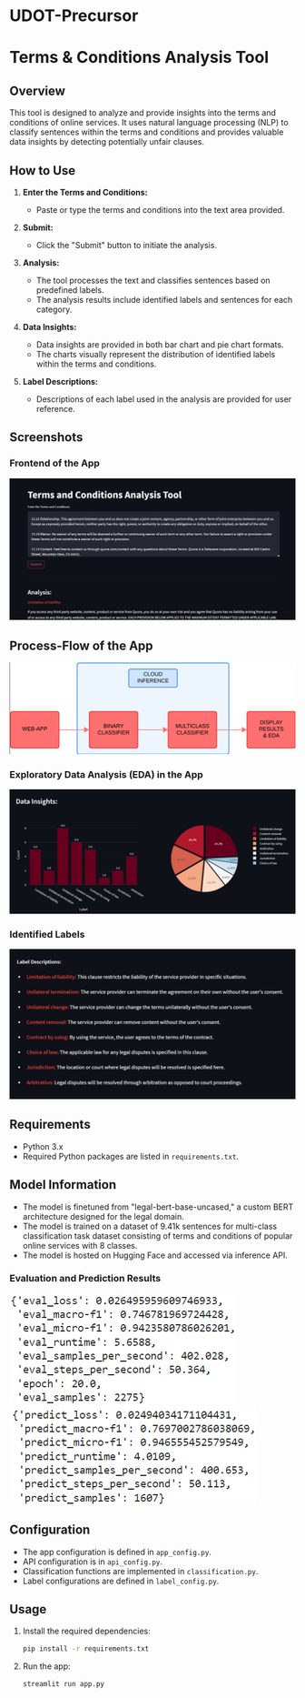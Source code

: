 # UDOT-Precursor

# Terms & Conditions Analysis Tool

## Overview

This tool is designed to analyze and provide insights into the terms and conditions of online services. It uses natural language processing (NLP) to classify sentences within the terms and conditions and provides valuable data insights by detecting potentially unfair clauses.

## How to Use

1. **Enter the Terms and Conditions:**
   - Paste or type the terms and conditions into the text area provided.

2. **Submit:**
   - Click the "Submit" button to initiate the analysis.

3. **Analysis:**
   - The tool processes the text and classifies sentences based on predefined labels.
   - The analysis results include identified labels and sentences for each category.

4. **Data Insights:**
   - Data insights are provided in both bar chart and pie chart formats.
   - The charts visually represent the distribution of identified labels within the terms and conditions.

5. **Label Descriptions:**
   - Descriptions of each label used in the analysis are provided for user reference.

## Screenshots

### Frontend of the App
![Frontend](./static/top.png)

## Process-Flow of the App
![Process-Flow](./static/process.png)

### Exploratory Data Analysis (EDA) in the App
![EDA](./static/eda.png)

### Identified Labels
![Labels](./static/labels.png)

## Requirements

- Python 3.x
- Required Python packages are listed in `requirements.txt`.

## Model Information

- The model is finetuned from "legal-bert-base-uncased," a custom BERT architecture designed for the legal domain.
- The model is trained on a dataset of 9.41k sentences for multi-class classification task dataset consisting of terms and conditions of popular online services with 8 classes.
- The model is hosted on Hugging Face and accessed via inference API.

### Evaluation and Prediction Results
![Eval and Prediction](./static/eval_results.png)
![Eval and Prediction](./static/prediction_results.png)

## Configuration

- The app configuration is defined in `app_config.py`.
- API configuration is in `api_config.py`.
- Classification functions are implemented in `classification.py`.
- Label configurations are defined in `label_config.py`.

## Usage

1. Install the required dependencies:
   ```bash
   pip install -r requirements.txt

2. Run the app:
   ```bash
   streamlit run app.py
